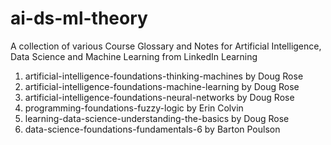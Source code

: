 # ai-ds-ml-theory

A collection of various Course Glossary and Notes for Artificial Intelligence, Data Science and Machine Learning from LinkedIn Learning

1. artificial-intelligence-foundations-thinking-machines by Doug Rose
2. artificial-intelligence-foundations-machine-learning by Doug Rose
3. artificial-intelligence-foundations-neural-networks by Doug Rose
4. programming-foundations-fuzzy-logic by Erin Colvin
5. learning-data-science-understanding-the-basics by Doug Rose
6. data-science-foundations-fundamentals-6 by Barton Poulson